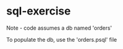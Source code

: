 # sql-exercise

Note - code assumes a db named 'orders' 

To populate the db, use the 'orders.psql' file
